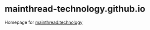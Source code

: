 # mainthread-technology.github.io

Homepage for [mainthread.technology](http://mainthread.technology)
